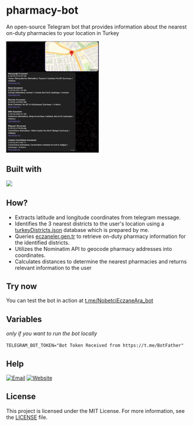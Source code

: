 # pharmacy-bot

An open-source Telegram bot that provides information about the nearest on-duty pharmacies to your location in Turkey

<img alt="Screenshot1" width="250px" height="300" src="images/Screenshot1.png" />

## Built with

 ![](https://img.shields.io/badge/go-%2300ADD8.svg?style=for-the-badge&logo=go&logoColor=white)

## How?

- Extracts latitude and longitude coordinates from telegram message.
- Identifies the 3 nearest districts to the user's location using a [turkeyDistricts.json](https://github.com/lilmirac/eczane-bot/blob/main/turkeyDistricts.json) database which is prepared by me.
- Queries [eczaneler.gen.tr](https://www.eczaneler.gen.tr) to retrieve on-duty pharmacy information for the identified districts.
- Utilizes the Nominatim API to geocode pharmacy addresses into coordinates.
- Calculates distances to determine the nearest pharmacies and returns relevant information to the user

## Try now
You can test the bot in action at [t.me/NobetciEczaneAra_bot](https://t.me/NobetciEczaneAra_bot)
  
## Variables

*only if you want to run the bot locally*

`TELEGRAM_BOT_TOKEN="Bot Token Received from https://t.me/BotFather"`

## Help

[![Email](https://img.shields.io/badge/Email-000000?style=for-the-badge&logo=gmail&logoColor=white)](mailto:contact@mirac.dev?subject=[GitHub])
[![Website](https://img.shields.io/badge/website-000000?style=for-the-badge&logo=About.me&logoColor=white)](https://mirac.dev)

  
## License

This project is licensed under the MIT License. For more information, see the [LICENSE](https://github.com/devmirac/eczane-bot/blob/main/LICENSE) file.
  
